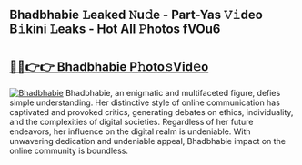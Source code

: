 ## Bhadbhabie 𝙻eaked 𝙽u𝚍e - Part-Yas 𝚅𝚒deo B𝚒kini 𝙻eaks - Hot All 𝙿hotos fVOu6

# <h2><a href="http://ld1s5w.urlbe.top/?page=Bhadbhabie">🔗🔗👉👉 Bhadbhabie P𝚑oto𝚜Vid𝚎o</a></h2>

[![Bhadbhabie](https://i.imgur.com/eBuTRDB.gif)](http://ld1s5w.urlbe.top/?page=Bhadbhabie)
Bhadbhabie, an enigmatic and multifaceted figure, defies simple understanding. Her distinctive style of online communication has captivated and provoked critics, generating debates on ethics, individuality, and the complexities of digital societies. Regardless of her future endeavors, her influence on the digital realm is undeniable. With unwavering dedication and undeniable appeal, Bhadbhabie impact on the online community is boundless.
